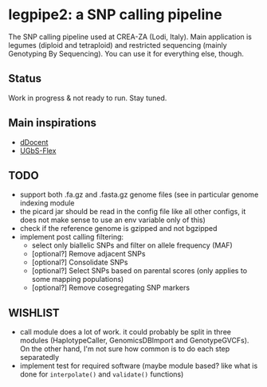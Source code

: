 # legpipe2: a SNP calling pipeline

The SNP calling pipeline used at CREA-ZA (Lodi, Italy). Main application is legumes (diploid and tetraploid) and restricted sequencing (mainly Genotyping By Sequencing). You can use it for everything else, though.

## Status

Work in progress & not ready to run. Stay tuned.

## Main inspirations

- [dDocent](https://github.com/jpuritz/dDocent)
- [UGbS-Flex](https://github.com/madgenetics/UGbS-Flex)

## TODO

- support both .fa.gz and .fasta.gz genome files (see in particular genome indexing module
- the picard jar should be read in the config file like all other configs, it does not make sense to use an env variable only of this)
- check if the reference genome is gzipped and not bgzipped
- implement post calling filtering:
	- select only biallelic SNPs and filter on allele frequency (MAF)
	- [optional?] Remove adjacent SNPs
	- [optional?] Consolidate SNPs
	- [optional?] Select SNPs based on parental scores (only applies to some mapping populations)
	- [optional?] Remove cosegregating SNP markers

## WISHLIST

- call module does a lot of work. it could probably be split in three
  modules (HaplotypeCaller, GenomicsDBImport and GenotypeGVCFs). On the
  other hand, I'm not sure how common is to do each step separatedly
- implement test for required software (maybe module based? like what
  is done for `interpolate()` and `validate()` functions)

